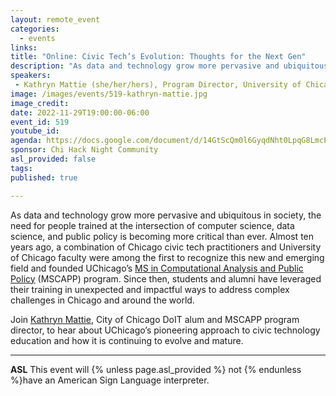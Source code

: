 ```yaml
---
layout: remote_event
categories:
  - events
links: 
title: "Online: Civic Tech’s Evolution: Thoughts for the Next Gen"
description: "As data and technology grow more pervasive and ubiquitous in society, the need for people trained at the intersection of computer science, data science, and public policy is becoming more critical than ever.  Almost ten years ago, a combination of Chicago civic tech practitioners and University of Chicago faculty were among the first to recognize this new and emerging field and founded UChicago’s MS in Computational Analysis and Public Policy (MSCAPP) program.  Since then, students and alumni have leveraged their training in unexpected and impactful ways to address complex challenges in Chicago and around the world."
speakers:
 - Kathryn Mattie (she/her/hers), Program Director, University of Chicago 
image: /images/events/519-kathryn-mattie.jpg
image_credit:
date: 2022-11-29T19:00:00-06:00
event_id: 519
youtube_id: 
agenda: https://docs.google.com/document/d/14GtScQm0l6GyqdNht0LpqG8LmcEF7i3COjNJ06PaTj8/edit#
sponsor: Chi Hack Night Community
asl_provided: false
tags: 
published: true

---
```


As data and technology grow more pervasive and ubiquitous in society, the need for people trained at the intersection of computer science, data science, and public policy is becoming more critical than ever.  Almost ten years ago, a combination of Chicago civic tech practitioners and University of Chicago faculty were among the first to recognize this new and emerging field and founded UChicago’s [MS in Computational Analysis and Public Policy](https://capp.uchicago.edu/) (MSCAPP) program.  Since then, students and alumni have leveraged their training in unexpected and impactful ways to address complex challenges in Chicago and around the world.

Join [Kathryn Mattie](https://www.linkedin.com/in/kathryn-mattie/), City of Chicago DoIT alum and MSCAPP program director, to hear about UChicago’s pioneering approach to civic technology education and how it is continuing to evolve and mature.

---

**ASL** This event will {% unless page.asl_provided %} not {% endunless %}have an American Sign Language interpreter.
